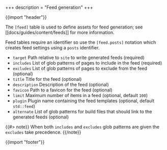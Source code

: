 +++
description = "Feed generation"
+++

{{import "header"}}

The `[feed]` table is used to define assets for feed generation; see [[docs/guides/content/feeds]] for more information.

Feed tables require an identifier so use the `[feed.posts]` notation which creates feed settings using a `posts` identifier.

* `target` Path relative to `site` to write generated feeds (required)
* `includes` List of glob patterns of pages to include in the feed (required)
* `excludes` List of glob patterns of pages to exclude from the feed (optional)
* `title` Title for the feed (optional)
* `description` Description of the feed (optional)
* `favicon` Path to a favicon for the feed (optional)
* `limit` Maximum number of items in a feed (optional, default `100`)
* `plugin` Plugin name containing the feed templates (optional, default `std::feed`)
* `alternate` List of glob patterns for build files that should link to the generated feeds (optional)

{{#> note}}
When both `includes` and `excludes` glob patterns are given the `excludes` take precedence.
{{/note}}

{{import "footer"}}
